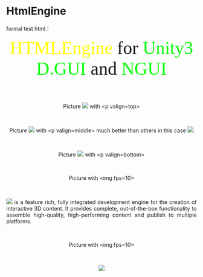 # HtmlEngine

formal test html：
<p align=center><font face=title size=24><font color=yellow>HTMLEngine</font>&nbsp;for&nbsp;<font color=lime>Unity3D.GUI</font>&nbsp;and&nbsp;<font color=lime>NGUI</font></font></p>
<br>
<br><p align=center valign=top>Picture <img src='faces#sad'> with &lt;p valign=top&gt;</p>
<br><p align=center valign=middle>Picture <img src='faces#smile'> with &lt;p valign=middle&gt; much better than others in this case <img src='faces#cool'></p>
<br><p align=center valign=bottom>Picture <img src='faces#sad'> with &lt;p valign=bottom&gt;</p>
<br><p align=center valign=bottom>Picture <anim src='anime#power' fps=30 id='anim'> with &lt;img fps=10&gt;</p><br><p align=justify valign=bottom><img src='logos#unity'> is a feature rich, fully integrated development engine for the creation of interactive 3D content. It provides complete, out-of-the-box functionality to assemble high-quality, high-performing content and publish to multiple platforms.</p>
<br><p align=center valign=bottom>Picture <anim src='anime#power' fps=30 id='anim'> with &lt;img fps=10&gt;</p><br><p align=center><img src='logos#unity2'></p>
